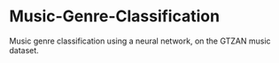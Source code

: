 # Music-Genre-Classification
 Music genre classification using a neural network, on the GTZAN music dataset.
